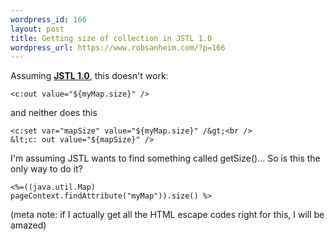 ```yaml
--- 
wordpress_id: 166
layout: post
title: Getting size of collection in JSTL 1.0
wordpress_url: https://www.robsanheim.com/?p=166
---
```

Assuming <strong><a href="https://jakarta.apache.org/taglibs/doc/standard-1.0-doc/intro.html">JSTL 1.0</a></strong>, this doesn't work:

<code>&lt;c:out value="${myMap.size}" /&gt;</code>

and neither does this

<code>&lt;c:set var="mapSize" value="${myMap.size}" /&gt;<br />
&lt;c: out value="${mapSize}" /&gt;</code>

I'm assuming JSTL wants to find something called getSize()...
So is this the only way to do it?

<code>&lt;%=((java.util.Map) pageContext.findAttribute("myMap")).size() %&gt;</code>

(meta note: if I actually get all the HTML escape codes right for this, I will be amazed)

